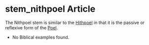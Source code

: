 # stem_nithpoel Article
The Nithpoel stem is similar to the [Hithpoel](https://git.door43.org/Door43/en-uhg/src/master/content/stem_hithpoel/02.md) in that it is the passive or reflexive form of the [Poel](https://git.door43.org/Door43/en-uhg/src/master/content/stem_poel/02.md).

* No Biblical examples found.